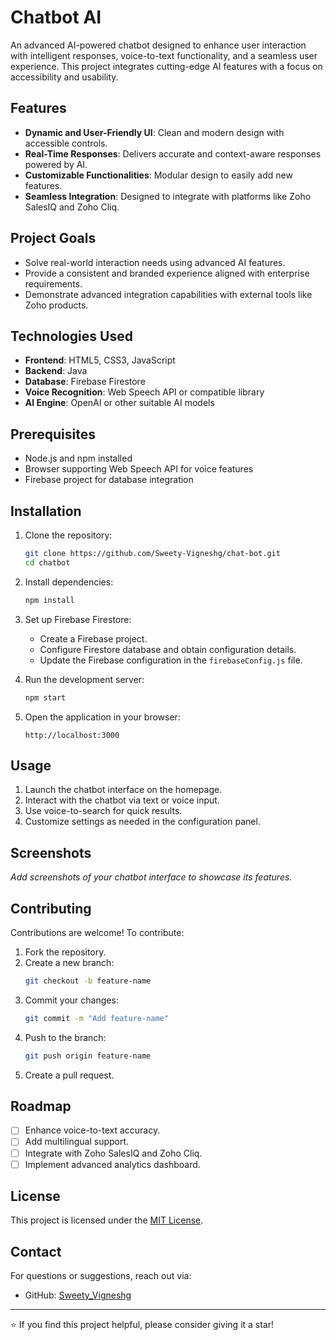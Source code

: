 
# Chatbot AI

An advanced AI-powered chatbot designed to enhance user interaction with intelligent responses, voice-to-text functionality, and a seamless user experience. This project integrates cutting-edge AI features with a focus on accessibility and usability.

## Features

- **Dynamic and User-Friendly UI**: Clean and modern design with accessible controls.
- **Real-Time Responses**: Delivers accurate and context-aware responses powered by AI.
- **Customizable Functionalities**: Modular design to easily add new features.
- **Seamless Integration**: Designed to integrate with platforms like Zoho SalesIQ and Zoho Cliq.

## Project Goals

- Solve real-world interaction needs using advanced AI features.
- Provide a consistent and branded experience aligned with enterprise requirements.
- Demonstrate advanced integration capabilities with external tools like Zoho products.

## Technologies Used

- **Frontend**: HTML5, CSS3, JavaScript
- **Backend**: Java
- **Database**: Firebase Firestore
- **Voice Recognition**: Web Speech API or compatible library
- **AI Engine**: OpenAI or other suitable AI models

## Prerequisites

- Node.js and npm installed
- Browser supporting Web Speech API for voice features
- Firebase project for database integration

## Installation

1. Clone the repository:
   ```bash
   git clone https://github.com/Sweety-Vigneshg/chat-bot.git
   cd chatbot
   ```

2. Install dependencies:
   ```bash
   npm install
   ```

3. Set up Firebase Firestore:
   - Create a Firebase project.
   - Configure Firestore database and obtain configuration details.
   - Update the Firebase configuration in the `firebaseConfig.js` file.

4. Run the development server:
   ```bash
   npm start
   ```

5. Open the application in your browser:
   ```
   http://localhost:3000
   ```

## Usage

1. Launch the chatbot interface on the homepage.
2. Interact with the chatbot via text or voice input.
3. Use voice-to-search for quick results.
4. Customize settings as needed in the configuration panel.

## Screenshots

*Add screenshots of your chatbot interface to showcase its features.*

## Contributing

Contributions are welcome! To contribute:

1. Fork the repository.
2. Create a new branch:
   ```bash
   git checkout -b feature-name
   ```
3. Commit your changes:
   ```bash
   git commit -m "Add feature-name"
   ```
4. Push to the branch:
   ```bash
   git push origin feature-name
   ```
5. Create a pull request.

## Roadmap

- [ ] Enhance voice-to-text accuracy.
- [ ] Add multilingual support.
- [ ] Integrate with Zoho SalesIQ and Zoho Cliq.
- [ ] Implement advanced analytics dashboard.

## License

This project is licensed under the [MIT License](LICENSE).

## Contact

For questions or suggestions, reach out via:

- GitHub: [Sweety_Vigneshg](https://github.com/Sweety-Vigneshg)

---

⭐ If you find this project helpful, please consider giving it a star!
```
